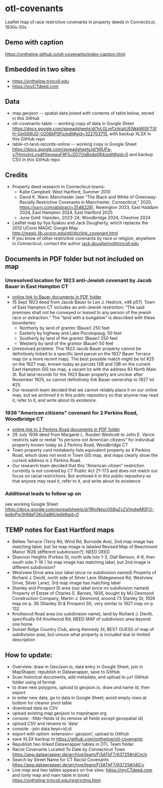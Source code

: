 # otl-covenants
Leaflet map of race restrictive covenants in property deeds in Connecticut, 1930s-50s

## Demo with caption
https://ontheline.github.io/otl-covenants/index-caption.html

## Embedded in two sites
- https://ontheline.trincoll.edu
- https://myCTdeed.com

## Data
- map.geojson -- spatial data joined with contents of table below, stored in this GitHub
- otl-covenants-table -- working copy of data in Google Sheet https://docs.google.com/spreadsheets/d/1yLGLmTzrkiaVJENkbWISFTSfH-Gm569UD-O206kPSFo/edit#gid=322703715, with backup XLSX in this GitHub repo
- table-ct-land-records-online -- working copy in Google Sheet https://docs.google.com/spreadsheets/d/1t6UFa-y7HmiulmLxydlfXevpquFRF5JZD7OsBxdq0R4/edit#gid=0 and backup CSV in this GitHub repo

## Credits
- Property deed research in Connecticut towns:
  - Katie Campbell: West Hartford, Summer 2010
  - David K. Ware: Manchester (see “The Black and White of Greenway: Racially Restrictive Covenants in Manchester, Connecticut,” 2020, https://ssrn.com/abstract=3546228), Newington 2023, East Haddam 2024, East Hampton 2024, East Hartford 2025
  - June Gold: Hamden, 2023-24; Woodbridge 2024; Cheshire 2024
- Leaflet map by Ilya Ilyakou and Jack Dougherty, which replaces the 2012 UConn MAGIC Google Map http://magic.lib.uconn.edu/otl/doclink_covenant.html
- If you know of other restrictive covenants by race or religion, anywhere in Connecticut, contact the author [jack.dougherty@trincoll.edu](mailto:jack.dougherty@trincoll.edu)

## Documents in PDF folder but not included on map

### Unresolved location for 1923 anti-Jewish covenant by Jacob Bauer in East Hampton CT
- [online link to Bauer documents in PDF folder](https://github.com/OnTheLine/otl-covenants/blob/main/pdf/easthampton_bauer_jacob.pdf)
- 15 Sept 1923 deed from Jacob Bauer to Leo J. Hedrick, v46 p511, Town of East Hampton CT includes an anti-Jewish restriction: “The said premises shall not be conveyed or leased to any person of the jewish race or extraction.” The “land with a bungalow” is described with these boundaries:
  - Northerly by land of grantor (Bauer) 250 feet
  - Easterly by highway and Lake Pocotopaug, 50 feet
  - Southerly by land of the grantor (Bauer) 250 feet
  - Westerly by land of the grantor (Bauer) 50 feet
- Unresolved problem: This 1923 Jacob Bauer property cannot be definitively linked to a specific land parcel on the 1927 Bauer Terrace map (or a more recent map). The best possible match *might* be lot #25 on the 1927 map, known today as parcels 12B and 13B on the current East Hampton GIS tax map, a vacant lot with the address 83 North Main St. But land records for the 1923 Bauer property are unclear after November 1925, so cannot definitively link Bauer ownership to 1927 lot #25.
- Our research team decided that we cannot reliably place it on our online map, but we archived it in this public repository so that anyone may read it, refer to it, and write about its existence.

### 1936 "American citizens" covenant for 2 Perkins Road, Woodbridge CT
- [online link to 2 Perkins Road documents in PDF folder](https://github.com/OnTheLine/otl-covenants/blob/main/pdf/woodbridge_2_perkins_rd.pdf)
- 29 July 1936 deed from Margaret L. Rusden Westcott to John E. Vance restricts sale or rental "to persons not American citizens" for individual property known today as 2 Perkins Road, Woodbridge CT
- Town property card mistakenly lists equivalent property as 4 Perkins Road, which does not exist in Town GIS map, and maps clearly show the current address is 2 Perkins Road.
- Our research team decided that this "American citizen" restriction currently is not covered by CT Public Act 21-173 and does not match our focus on racial restrictions. But archived it in this public repository so that anyone may read it, refer to it, and write about its existence.

### Additional leads to follow up on
see working Google Sheet https://docs.google.com/spreadsheets/d/1RtxNexc0S8gZyZVimdwM0FO-kq8xPw3HMaP2Ku5a8KI/edit#gid=0

## TEMP notes for East Hartford maps
- Bellew Terrace (Terry Rd, Wind Rd, Burnside Ave), 2nd map image has matching label, but 1st map image is labeled Revised Map of Beechmont Manor 1926 (different subdivision?); NEED DEED
- Shannon Heights (Forbes St, north side lots 1-3, Olaf Benson, 4-6, then south side 7-16 ) 1st map image has matching label, but 2nd image is different subdivision?
- Westview Drive area (our label since no subdivision named) Property of Richard J. Devitt, north side of Silver Lane (Ridegewood Rd, Westview Drive, Silver Lane); 3rd map image has matching label
- Stanley and Prospect St area (our label since no subdivision named) Property of Estate of Charles S. Barnes, 1926, bought by MJ Desmond Construction Company, Martin J. Desmond, around 73 Stanley St; 1926 map on p. 36 (Stanley St & Prospect St), very similar to 1927 map on p. 132
- Knollwood Road area (no subdivision name), land by Richard J. Devitt, specifically 64 Knollwood Rd; NEED MAP of subdivision area beyond one home
- Sunset Ridge Country Club, along Kennedy St; BEST GUESS of map of subdivision area, but unsure what property is included due to limited description

## How to update:
- Overview: draw in GeoJson.io, data entry in Google Sheet, join in MapShaper, republish in Datawrapper, save to GitHub
- Scan historical documents, add metadata, and upload to `pdf` GitHub folder using id format
- to draw new polygons, upload to geojson.io, draw and name id, then export
- to enter new data, go to data in Google Sheet; avoid empty rows at bottom for cleaner pivot table
- download data as CSV
- upload existing map.geojson to mapshaper.org
- console: -filter-fields id   (to remove all fields except geospatial id)
- upload CSV and rename to 'data'
- console: -join data keys=id,id
- export with option: extension='.geojson', upload to GitHub
- save XLSX backup to https://github.com/ontheline/otl-covenants
- Republish two linked Datawrapper tables in OTL Team folder
- Racist Covenants Located To Date by Connecticut Town https://app.datawrapper.de/archive/team/Fj3ATkF7/63725#/dCnch
- Search by Street Name for CT Racist Covenants https://app.datawrapper.de/archive/team/Fj3ATkF7/63725#/j4lCy
- Live map and two tables appears on live sites: https://myCTdeed.com and (only map and main table in book) https://ontheline.trincoll.edu/restricting.html
